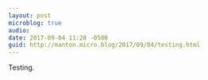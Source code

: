 ```yaml
---
layout: post
microblog: true
audio: 
date: 2017-09-04 11:28 -0500
guid: http://manton.micro.blog/2017/09/04/testing.html
---
```

Testing.
